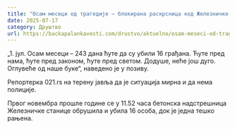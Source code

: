 ```yaml
---
title: "Осам месеци од трагедије – блокирана раскрсница код Железничке станице"
date: 2025-07-17
category: Друштво
url: https://backapalankavesti.com/drustvo/aktuelno/osam-meseci-od-tragedije-blokirana-raskrsnica-kod-zeleznicke-stanice/
---
```


„1. јул. Осам месеци – 243 дана ћуте да су убили 16 грађана. Ћуте пред нама, ћуте пред законом, ћуте пред светом. Додуше, неће још дуго. Оглувеће од наше буке“, наведено је у позиву.

Репортерка 021.rs на терену јавља да је ситуација мирна и да нема полиције.

Првог новембра прошле године се у 11.52 часа бетонска надстрешница Железничке станице обрушила и убила 16 особа, док је једна тешко рањена.
